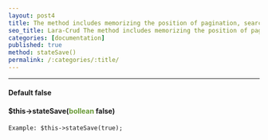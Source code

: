 ```yaml
---
layout: post4
title: The method includes memorizing the position of pagination, searching and sorting when the page is reloaded.
seo_title: Lara-Crud The method includes memorizing the position of pagination, searching and sorting when the page is reloaded stateSave()
categories: [documentation]
published: true
method: stateSave()
permalink: /:categories/:title/
---
```


---
#### Default false

#### $this->stateSave(<span style="color: #693">bollean</span> false)


`
Example:
$this->stateSave(true);
`


